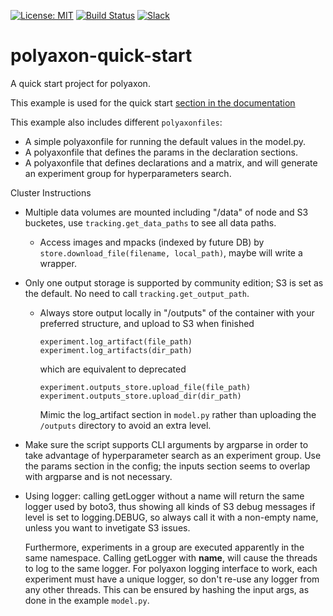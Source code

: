 [![License: MIT](https://img.shields.io/badge/License-MIT-green.svg)](LICENSE)
[![Build Status](https://travis-ci.org/polyaxon/polyaxon-quick-start.svg?branch=master)](https://travis-ci.org/polyaxon/polyaxon-quick-start)
[![Slack](https://img.shields.io/badge/chat-on%20slack-aadada.svg?logo=slack&longCache=true)](https://join.slack.com/t/polyaxon/shared_invite/enQtMzQ0ODc2MDg1ODc0LWY2ZTdkMTNmZjBlZmRmNjQxYmYwMTBiMDZiMWJhODI2ZTk0MDU4Mjg5YzA5M2NhYzc5ZjhiMjczMDllYmQ2MDg)

# polyaxon-quick-start

A quick start project for polyaxon.

This example is used for the quick start [section in the documentation](https://docs.polyaxon.com/concepts/quick_start/)

This example also includes different `polyaxonfiles`:

   * A simple polyaxonfile for running the default values in the model.py.
   * A polyaxonfile that defines the params in the declaration sections.
   * A polyaxonfile that defines declarations and a matrix, and will generate an experiment group for hyperparameters search.


Cluster Instructions

* Multiple data volumes are mounted including "/data" of node and S3 bucketes,
  use `tracking.get_data_paths` to see all data paths.

  * Access images and mpacks (indexed by future DB) by
    `store.download_file(filename, local_path)`,  maybe will write a wrapper.

* Only one output storage is supported by community edition; S3 is set
  as the default. No need to call `tracking.get_output_path`.

  * Always store output locally in "/outputs" of the container
    with your preferred structure, and upload to S3 when finished
      ```
      experiment.log_artifact(file_path)
      experiment.log_artifacts(dir_path)
      ```
    which are equivalent to deprecated
      ```
      experiment.outputs_store.upload_file(file_path)
      experiment.outputs_store.upload_dir(dir_path)
      ```
    Mimic the log_artifact section in `model.py` rather than uploading the
    `/outputs` directory to avoid an extra level.

* Make sure the script supports CLI arguments by argparse in order to take
  advantage of hyperparameter search as an experiment group.
  Use the params section in the config; the inputs section seems to overlap
  with argparse and is not necessary.

* Using logger: calling getLogger without a name will return the same logger
  used by boto3, thus showing all kinds of S3 debug messages if level is set
  to logging.DEBUG, so always call it with a non-empty name, unless you want
  to invetigate S3 issues.

  Furthermore, experiments in a group are executed apparently in the same
  namespace. Calling getLogger with __name__, will cause the threads to log
  to the same logger.
  For polyaxon logging interface to work, each experiment must have a unique
  logger, so don't re-use any logger from any other threads.
  This can be ensured by hashing the input args,
  as done in the example `model.py`.